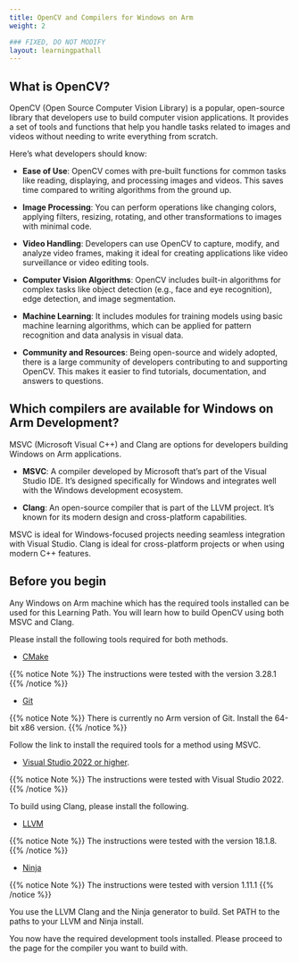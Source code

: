 ```yaml
---
title: OpenCV and Compilers for Windows on Arm
weight: 2

### FIXED, DO NOT MODIFY
layout: learningpathall
---
```


## What is OpenCV?

OpenCV (Open Source Computer Vision Library) is a popular, open-source library that developers use to build computer vision applications. It provides a set of tools and functions that help you handle tasks related to images and videos without needing to write everything from scratch. 

Here’s what developers should know:

* __Ease of Use__: OpenCV comes with pre-built functions for common tasks like reading, displaying, and processing images and videos. This saves time compared to writing algorithms from the ground up.

* __Image Processing__: You can perform operations like changing colors, applying filters, resizing, rotating, and other transformations to images with minimal code.

* __Video Handling__: Developers can use OpenCV to capture, modify, and analyze video frames, making it ideal for creating applications like video surveillance or video editing tools.

* __Computer Vision Algorithms__: OpenCV includes built-in algorithms for complex tasks like object detection (e.g., face and eye recognition), edge detection, and image segmentation.

* __Machine Learning__: It includes modules for training models using basic machine learning algorithms, which can be applied for pattern recognition and data analysis in visual data.

* __Community and Resources__: Being open-source and widely adopted, there is a large community of developers contributing to and supporting OpenCV. This makes it easier to find tutorials, documentation, and answers to questions.


## Which compilers are available for Windows on Arm Development?

MSVC (Microsoft Visual C++) and Clang are options for developers building Windows on Arm applications.

* __MSVC__: A compiler developed by Microsoft that’s part of the Visual Studio IDE. It’s designed specifically for Windows and integrates well with the Windows development ecosystem.

* __Clang__: An open-source compiler that is part of the LLVM project. It’s known for its modern design and cross-platform capabilities. 

MSVC is ideal for Windows-focused projects needing seamless integration with Visual Studio. Clang is ideal for cross-platform projects or when using modern C++ features.

## Before you begin

Any Windows on Arm machine which has the required tools installed can be used for this Learning Path. You will learn how to build OpenCV using both MSVC and Clang. 

Please install the following tools required for both methods.

* [CMake](/install-guides/cmake)

{{% notice Note %}}
The instructions were tested with the version 3.28.1
{{% /notice %}}

* [Git](https://git-scm.com/downloads/win)

{{% notice Note %}}
There is currently no Arm version of Git. Install the 64-bit x86 version.
{{% /notice %}}

Follow the link to install the required tools for a method using MSVC.

* [Visual Studio 2022 or higher](/install-guides/vs-woa). 

{{% notice Note %}}
The instructions were tested with Visual Studio 2022.
{{% /notice %}}

To build using Clang, please install the following.

* [LLVM](/install-guides/llvm-woa/)

{{% notice Note %}}
The instructions were tested with the version 18.1.8.
{{% /notice %}}

* [Ninja]( https://github.com/ninja-build/ninja/releases)

{{% notice Note %}}
The instructions were tested with version 1.11.1
{{% /notice %}}

You use the LLVM Clang and the Ninja generator to build. Set PATH to the paths to your LLVM and Ninja install.

You now have the required development tools installed. Please proceed to the page for the compiler you want to build with.
